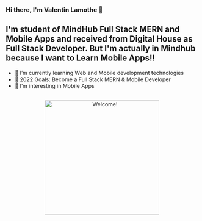 ### Hi there, I'm Valentin Lamothe 👋 

## I'm student of MindHub Full Stack MERN and Mobile Apps and received from Digital House as Full Stack Developer. But I'm actually in Mindhub because I want to Learn Mobile Apps!!

- 🌱 I’m currently learning Web and Mobile development technologies 
- 🥅 2022 Goals: Become a Full Stack MERN & Mobile Developer
- 👀 I’m interesting in Mobile Apps

##

<div align="center" width="50">

<img src="https://i.imgur.com/dTYwdG1.gif" alt="Welcome!" width="300"/>

</div>
